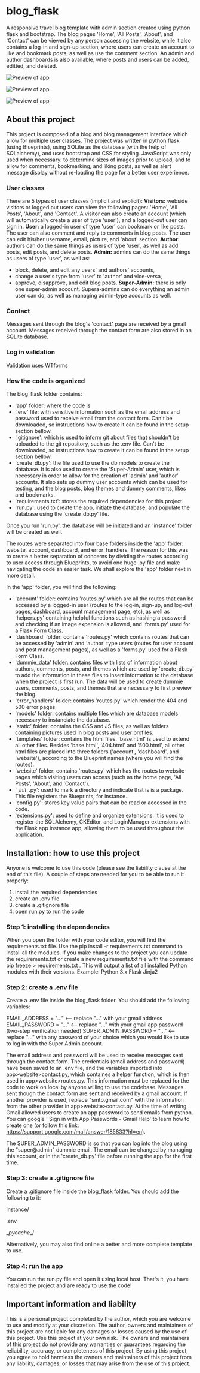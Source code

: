 # blog_flask
A responsive travel blog template with admin section created using python flask and bootstrap.
The blog pages 'Home', 'All Posts', 'About', and 'Contact' can be viewed by any person accessing the website, while it also contains a log-in and sign-up section, where users can create an account to like and bookmark posts, as well as use the comment section. An admin and author dashboards is also available, where posts and users can be added, editted, and deleted. 


![Preview of app](app/static/Pictures_Blog_Preview/Preview_01.png)

![Preview of app](app/static/Pictures_Blog_Preview/Preview_02.png)

![Preview of app](app/static/Pictures_Blog_Preview/Preview_03.png)

## About this project
This project is composed of a blog and blog management interface which allow for multiple user classes.
The project was written in python flask (using Blueprints), using SQLite as the database (with the help of SQLalchemy), and uses bootstrap and CSS for styling.
JavaScript was only used when necessary: to determine sizes of images prior to upload, and to allow for comments, bookmarking, and liking posts, as well as alert message display without re-loading the page for a better user experience.

### User classes
There are 5 types of user classes (implicit and explicit):
**Visitors:** webside visitors or logged out users can view the following pages: 'Home', 'All Posts', 'About', and 'Contact'. A visitor can also create an account (which will automatically create a user of type 'user'), and a logged-out user can sign in.
**User:** a logged-in user of type 'user' can bookmark or like posts. The user can also comment and reply to comments in blog posts. The user can edit his/her username, email, picture, and 'about' section.
**Author:** authors can do the same things as users of type 'user', as well as add posts, edit posts, and delete posts.
**Admin:** admins can do the same things as users of type 'user', as well as:
 - block, delete, and edit any users' and authors' accounts,
 - change a user's type from 'user' to 'author' and vice-versa,
 - approve, disapprove, and edit blog posts.
**Super-Admin:** there is only one super-admin account. Supera-admins can do everything an admin user can do, as well as managing admin-type accounts as well.

### Contact
Messages sent through the blog's 'contact' page are received by a gmail account. 
Messages received through the contact form are also stored in an SQLite database.

### Log in validation
Validation uses WTforms

### How the code is organized
The blog_flask folder contains:
- 'app' folder: where the code is
- '.env' file: with sensitive information such as the email address and password used to receive email from the contact form. Can't be downloaded, so instructions how to create it can be found in the setup section bellow.
- '.gitignore': which is used to inform git about files that shouldn't be uploaded to the git repository, such as the .env file. Can't be downloaded, so instructions how to create it can be found in the setup section bellow.
- 'create_db.py': the file used to use the db models to create the database. It is also used to create the 'Super-Admin' user, which is necessary in order to allow for the creation of 'admin' and 'author' accounts. It also sets up dummy user accounts which can be used for testing, and the blog posts, blog themes and dummy comments, likes and bookmarks.
- 'requirements.txt': stores the required dependencies for this project.
- 'run.py': used to create the app, initiate the database, and populate the database using the 'create_db.py' file.

Once you run 'run.py', the database will be initiated and an 'instance' folder will be created as well.

The routes were separated into four base folders inside the 'app' folder: website, account, dashboard, and error_handlers. The reason for this was to create a better separation of concerns by dividing the routes according to user access through Blueprints, to avoid one huge .py file and make navigating the code an easier task. We shall explore the 'app' folder next in more detail.

In the 'app' folder, you will find the following:
- 'account' folder: contains 'routes.py' which are all the routes that can be accessed by a logged-in user (routes to the log-in, sign-up, and log-out pages, dashboard, account management page, etc), as well as 'helpers.py' containing helpful functions such as hashing a password and checking if an image expension is allowed, and 'forms.py' used for a Flask Form Class.
- 'dashboard' folder: contains 'routes.py' which contains routes that can be accessed by 'admin' and 'author' type users (routes for user account and post management pages), as well as a 'forms.py' used for a Flask Form Class.
- 'dummie_data' folder: contains files with lists of information about authors, comments, posts, and themes which are used by 'create_db.py' to add the information in these files to insert information to the database when the project is first run. The data will be used to create dummie users, comments, posts, and themes that are necessary to first preview the blog. 
- 'error_handlers' folder: contains 'routes.py' which render the 404 and 500 error pages.
- 'models' folder: contains multiple files which are database models necessary to instanciate the database.
- 'static' folder: contains the CSS and JS files, as well as folders containing pictures used in blog posts and user profiles.
- 'templates' folder: contains the html files. 'base.html' is used to extend all other files. Besides 'base.html', '404.html' and '500.html', all other html files are placed into three folders ('account', 'dashboard', and 'website'), according to the Blueprint names (where you will find the routes).
- 'website' folder: contains 'routes.py' which has the routes to website pages which visiting users can access (such as the home page, 'All Posts', 'About', and 'Contact').
- '\__init__.py': used to mark a directory and indicate that is is a package. This file registers the Blueprints, for instance.
- 'config.py': stores key value pairs that can be read or accessed in the code.
- 'extensions.py': used to define and organize extensions. It is used to register the SQLAlchemy, CKEditor, and LoginManager extensions with the Flask app instance app, allowing them to be used throughout the application.

## Installation: how to use this project
Anyone is welcome to use this code (please see the liability clause at the end of this file). 
A couple of steps are needed for you to be able to run it properly:

1. install the required dependencies
2. create an .env file
3. create a .gitignore file
4. open run.py to run the code

### Step 1: installing the dependencies
When you open the folder with your code editor, you will find the requirements.txt file.
Use the pip install -r requirements.txt command to install all the modules.
If you make changes to the project you can update the requirements.txt or create a new requirements.txt file with the command pip freeze > requirements.txt . This will output a list of all installed Python modules with their versions.
Example:
Python 3.x
Flask
Jinja2

### Step 2: create a .env file
Create a .env file inside the blog_flask folder.
You should add the following variables:

EMAIL_ADDRESS = "..." <-- replace "..." with your gmail address
EMAIL_PASSWORD = "..." <-- replace "..." with your gmail app password (two-step verification needed)
SUPER_ADMIN_PASSWORD = "..." <-- replace "..." with any password of your choice which you would like to use to log in with the Super Admin account. 

The email address and password will be used to receive messages sent through the contact form.
The credentials (email address and password) have been saved to an .env file, and the variables imported into app>website>contact.py, which containes a helper function, which is then used in app>website>routes.py. This information must be replaced for the code to work on local by anyone willing to use the codebase.
Messages sent though the contact form are sent and received by a gmail account. If another provider is used, replace "smtp.gmail.com" with the information from the other provider in app>website>contact.py.
At the time of writing, Gmail allowed users to create an app password to send emails from python. You can google ' Sign in with App Passwords - Gmail Help' to learn how to create one (or follow this link: https://support.google.com/mail/answer/185833?hl=en).

The SUPER_ADMIN_PASSWORD is so that you can log into the blog using the "super@admin" dummie email. The email can be changed by managing this account, or in the 'create_db.py' file before running the app for the first time.

### Step 3: create a .gitignore file
Create a .gitignore file inside the blog_flask folder.
You should add the following to it:

instance/

.env

\__pycache__/


Alternatively, you may also find online a better and more complete template to use.

### Step 4: run the app
You can run the run.py file and open it using local host. 
That's it, you have installed the project and are ready to use the code!

## Important information and liability
This is a personal project completed by the author, which you are welcome to use and modify at your discretion.
The author, owners and maintainers of this project are not liable for any damages or losses caused by the use of this project. Use this project at your own risk. The owners and maintainers of this project do not provide any warranties or guarantees regarding the reliability, accuracy, or completeness of this project. By using this project, you agree to hold harmless the owners and maintainers of this project from any liability, damages, or losses that may arise from the use of this project.
